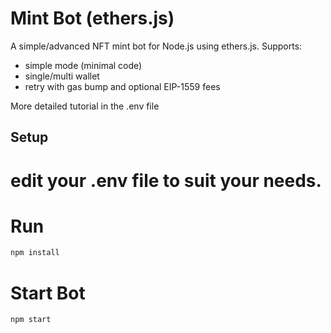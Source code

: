 #

# Mint Bot (ethers.js)

A simple/advanced NFT mint bot for Node.js using ethers.js. Supports:

- simple mode (minimal code)
- single/multi wallet
- retry with gas bump and optional EIP-1559 fees

More detailed tutorial in the .env file

## Setup

# edit your .env file to suit your needs.

# Run

```bash
npm install
```

# Start Bot

```bash
npm start
```

